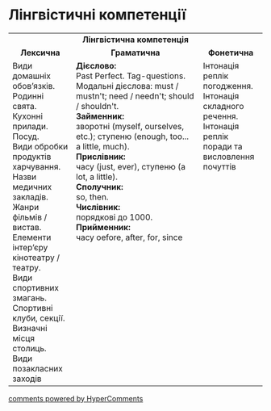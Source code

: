 <div id="hypercomments_widget" class="js-hypercomments-widget invisible"></div>

# Лінгвістичні компетенції


<table>
  <tr>
    <td align="center" colspan="3"><b>Лінгвістична компетенція</b></td>
  </tr>
            <tr>
                <td align="center"><b>Лексична</b></td>
                <td align="center"><b>Граматична</b></td>
                <td align="center"><b>Фонетична</b></td>
            </tr>
            <tr>
                <td width="25%" style="vertical-align:top !important;">
Види домашніх обов’язків. <br>
Родинні свята. <br>
Кухонні прилади. <br>
Посуд. <br>
Види обробки продуктів харчування.<br>
Назви медичних закладів. <br>
Жанри фільмів / вистав. <br>
Елементи інтер’єру кінотеатру / театру.<br> 
Види спортивних змагань. <br>
Спортивні клуби, секції. <br>
Визначні місця столиць. <br>
Види позакласних заходів</td>
<td width="50%" style="vertical-align:top !important;">
<b>Дієслово:</b><br>
Past Perfect. Tag-questions. Модальні дієслова: must / mustn't; need / needn't; should / shouldn't.<br>
<b>Займенник:</b><br>
зворотні (myself, ourselves, etc.); ступеню (enough, too... a little, much).<br>
<b>Прислівник:</b><br>
часу (just, ever), ступеню (a lot, a little).<br>
<b>Сполучник:</b><br>
so, then.<br>
<b>Числівник:</b><br>
порядкові до 1000.<br>
<b>Прийменник:</b><br>
часу oefore, after, for, since
</td>
<td width="25%" style="vertical-align:top !important;">Інтонація реплік погодження. Інтонація складного речення. Інтонація реплік поради та висловлення почуттів</td>
            </tr>
</table>

<div class="js-hypercomments-container">
    <a href="http://hypercomments.com" class="hc-link" title="comments widget">comments powered by HyperComments</a>
</div>